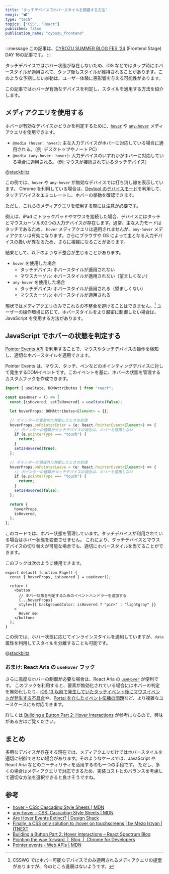 ```yaml
---
title: "タッチデバイスでホバースタイルを回避する方法"
emoji: "🕊️"
type: "tech"
topics: ["CSS", "React"]
published: false
publication_name: "cybozu_frontend"
---
```


:::message
この記事は、[CYBOZU SUMMER BLOG FES '24](https://cybozu.github.io/summer-blog-fes-2024/) (Frontend Stage) DAY 16の記事です。
:::

タッチデバイスではホバー状態が存在しないため、iOS などではタップ時にホバースタイルが適用されて、タップ後もスタイルが維持されることがあります。このような予期しない挙動は、ユーザー体験に悪影響を与える可能性があります。

この記事ではホバーが有効なデバイスを判定し、スタイルを適用する方法を紹介します。

## メディアクエリを使用する

ホバーが有効なデバイスかどうかを判定するために、[`hover`](https://developer.mozilla.org/docs/Web/CSS/@media/hover) や [`any-hover`](https://developer.mozilla.org/docs/Web/CSS/@media/any-hover) メディアクエリを使用できます。

- `@media (hover: hover)`: 主な入力デバイスがホバーに対応している場合に適用される。（例: デスクトップやノート PC）
- `@media (any-hover: hover)`: 入力デバイスのいずれかがホバーに対応している場合に適用される。（例: マウスが接続されているタッチデバイス）

@[stackblitz](https://stackblitz.com/edit/hover-media-query-demo?embed=1&file=styles.css)

この例では、`hover` や `any-hover` が無効なデバイスでは打ち消し線を表示しています。
Chrome を利用している場合は、[Devtool のデバイスモード](https://developer.chrome.com/docs/devtools/device-mode)を利用して、タッチデバイスをエミュレートし、ホバーの挙動を確認できます。

ただし、これらのメディアクエリを使用する際には注意が必要です。

例えば、iPad にトラックパッドやマウスを接続した場合、デバイスにはタッチとマウスカーソルの2つの入力デバイスが存在します。通常、主な入力モードはタッチであるため、 `hover` メディアクエリは適用されませんが、`any-hover` メディアクエリは有効になります。さらにブラウザや OS によって主となる入力デバイスの扱いが異なるため、さらに複雑になることがあります。

結果として、以下のような不整合が生じることがあります。

- `hover` を使用した場合
  - タッチデバイス: ホバースタイルが適用されない
  - マウスカーソル: ホバースタイルが適用されない（望ましくない）
- `any-hover` を使用した場合
  - タッチデバイス: ホバースタイルが適用される（望ましくない）
  - マウスカーソル: ホバースタイルが適用される

現状ではメディアクエリのみでこれらの不整合を避けることはできません。[^1]
ユーザーの操作環境に応じて、ホバースタイルをより厳密に制御したい場合は、JavaScript を使用する方法があります。

[^1]: CSSWG ではホバー可能なデバイスでのみ適用されるメディアクエリの[提案](https://github.com/w3c/csswg-drafts/issues/7544)がありますが、今のところ進展はないようです。

## JavaScript でホバーの状態を判定する

[Pointer Events API](https://developer.mozilla.org/docs/Web/API/Pointer_events) を利用することで、マウスやタッチデバイスの操作を検知し、適切なホバースタイルを適用できます。

Pointer Events は、マウス、タッチ、ペンなどのポインティングデバイスに対して発生するDOMイベントです。このイベントを基に、ホバーの状態を管理するカスタムフックを作成できます。

```tsx:useHover.ts
import { useState, DOMAttributes } from "react";

const useHover = () => {
  const [isHovered, setIsHovered] = useState(false);

  let hoverProps: DOMAttributes<Element> = {};

  // ポインターが要素内に移動したときの処理
  hoverProps.onPointerEnter = (e: React.PointerEvent<Element>) => {
    // ポインターの種類がタッチデバイスの場合は、ホバーを適用しない
    if (e.pointerType === "touch") {
      return;
    }
    setIsHovered(true);
  };

  // ポインターが領域外に移動したときの処理
  hoverProps.onPointerLeave = (e: React.PointerEvent<Element>) => {
    // ポインターの種類がタッチデバイスの場合は、ホバーを適用しない
    if (e.pointerType === "touch") {
      return;
    }
    setIsHovered(false);
  };

  return {
    hoverProps,
    isHovered,
  };
};
```

このコードでは、ホバー状態を管理しています。タッチデバイスが利用されている場合はホバー状態を変更させません。
これにより、タッチデバイスとマウスデバイスの切り替えが可能な場合でも、適切にホバースタイルを当てることができます。

このフックは次のように使用できます。

```tsx
export default function Page() {
  const { hoverProps, isHovered } = useHover();

  return (
    <button
      // ホバー状態を判定するためのイベントハンドラーを追加する
      {...hoverProps}
      style={{ backgroundColor: isHovered ? "pink" : "lightgray" }}
    >
      Hover me!
    </button>
  );
}
```

この例では、ホバー状態に応じてインラインスタイルを適用していますが、`data` 属性を利用してスタイルを分離することも可能です。

@[stackblitz](https://stackblitz.com/edit/react-hover-handler?embed=1&file=src%2FApp.tsx)

### おまけ: React Aria の `useHover` フック

さらに高度なホバーの制御が必要な場合は、React Aria の [`useHover`](https://react-spectrum.adobe.com/react-aria/useHover.html) が便利です。
このフックを利用すると、要素が無効化されている場合にはホバーの判定を無効化したり、[iOS 13 以前で発生していたタッチイベント後にマウスイベントが発生する不具合](https://bugs.webkit.org/show_bug.cgi?id=214609)や、[Portal を介したイベント伝播の問題](https://github.com/facebook/react/issues/19637#issuecomment-850594683)など、より複雑なユースケースにも対応できます。

詳しくは [Building a Button Part 2: Hover Interactions](https://react-spectrum.adobe.com/blog/building-a-button-part-2.html) が参考になるので、興味がある方はご覧ください。

## まとめ

多用なデバイスが存在する現在では、メディアクエリだけではホバースタイルを適切に制御できない場合があります。そのようなケースでは、JavaScript や React Aria などのユーティリティを活用するのも一つの手段です。
ただし、多くの場合はメディアクエリで対応できるため、実装コストとのバランスを考慮して適切な方法を選択できると良さそうですね。

## 参考

- [hover - CSS: Cascading Style Sheets | MDN](https://developer.mozilla.org/docs/Web/CSS/@media/hover)
- [any-hover - CSS: Cascading Style Sheets | MDN](https://developer.mozilla.org/docs/Web/CSS/@media/any-hover)
- [Are Hover Events Extinct? | Design Shack](https://designshack.net/articles/css/are-hover-events-extinct/)
- [Finally, a CSS only solution to :hover on touchscreens | by Mezo Istvan | ITNEXT](https://itnext.io/finally-a-css-only-solution-to-hover-on-touchscreens-c498af39c31c)
- [Building a Button Part 2: Hover Interactions – React Spectrum Blog](https://react-spectrum.adobe.com/blog/building-a-button-part-2.html)
- [Pointing the way forward  |  Blog  |  Chrome for Developers](https://developer.chrome.com/blog/pointer-events)
- [Pointer events - Web APIs | MDN](https://developer.mozilla.org/docs/Web/API/Pointer_events)